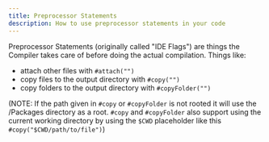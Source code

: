 ```yaml
---
title: Preprocessor Statements
description: How to use preprocessor statements in your code
---
```


Preprocessor Statements (originally called "IDE Flags") are things the Compiler takes care of before doing the actual compilation.
Things like:

- attach other files with ```#attach("")```
- copy files to the output directory with ```#copy("")```
- copy folders to the output directory with ```#copyFolder("")```

(NOTE: If the path given in ```#copy``` or ```#copyFolder``` is not rooted it will use the /Packages directory as a root. ```#copy``` and ```#copyFolder``` also support using the current working directory by using the ```$CWD``` placeholder like this ```#copy("$CWD/path/to/file")```)